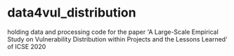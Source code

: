 # data4vul_distribution
holding data and processing code for the paper 'A Large-Scale Empirical Study on Vulnerability Distribution within Projects and the Lessons Learned' of ICSE 2020
